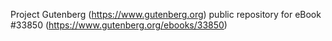 Project Gutenberg (https://www.gutenberg.org) public repository for eBook #33850 (https://www.gutenberg.org/ebooks/33850)
